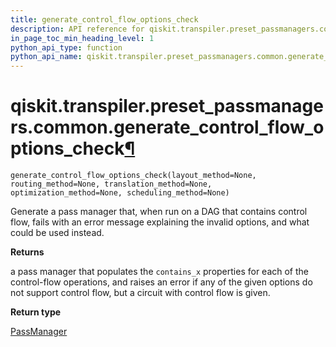 ```yaml
---
title: generate_control_flow_options_check
description: API reference for qiskit.transpiler.preset_passmanagers.common.generate_control_flow_options_check
in_page_toc_min_heading_level: 1
python_api_type: function
python_api_name: qiskit.transpiler.preset_passmanagers.common.generate_control_flow_options_check
---
```


# qiskit.transpiler.preset\_passmanagers.common.generate\_control\_flow\_options\_check[¶](#qiskit-transpiler-preset-passmanagers-common-generate-control-flow-options-check "Permalink to this headline")

<span id="qiskit.transpiler.preset_passmanagers.common.generate_control_flow_options_check" />

`generate_control_flow_options_check(layout_method=None, routing_method=None, translation_method=None, optimization_method=None, scheduling_method=None)`

Generate a pass manager that, when run on a DAG that contains control flow, fails with an error message explaining the invalid options, and what could be used instead.

**Returns**

a pass manager that populates the `contains_x` properties for each of the control-flow operations, and raises an error if any of the given options do not support control flow, but a circuit with control flow is given.

**Return type**

[PassManager](qiskit.transpiler.PassManager "qiskit.transpiler.PassManager")


